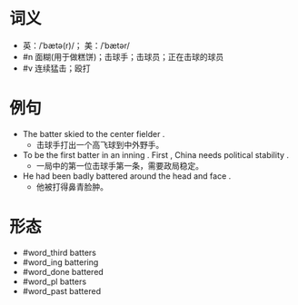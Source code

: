 # 词义
- 英：/ˈbætə(r)/； 美：/ˈbætər/
- #n 面糊(用于做糕饼)；击球手；击球员；正在击球的球员
- #v 连续猛击；殴打
# 例句
- The batter skied to the center fielder .
	- 击球手打出一个高飞球到中外野手。
- To be the first batter in an inning . First , China needs political stability .
	- 一局中的第一位击球手第一条，需要政局稳定。
- He had been badly battered around the head and face .
	- 他被打得鼻青脸肿。
# 形态
- #word_third batters
- #word_ing battering
- #word_done battered
- #word_pl batters
- #word_past battered
